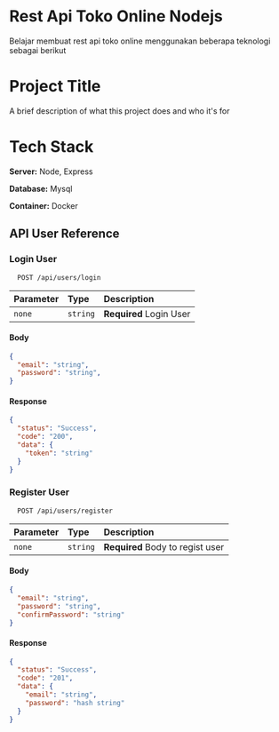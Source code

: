 # Rest Api Toko Online Nodejs
Belajar membuat rest api toko online menggunakan beberapa teknologi sebagai berikut

# Project Title

A brief description of what this project does and who it's for


# Tech Stack

**Server:** Node, Express

**Database:** Mysql

**Container:** Docker



## API User Reference

### Login User

```http
  POST /api/users/login
```

| Parameter | Type     | Description                |
| :-------- | :------- | :------------------------- |
| `none` | `string` | **Required** Login User |

#### Body 
```json
{
  "email": "string",
  "password": "string",
}
```

#### Response
```json
{
  "status": "Success",
  "code": "200",
  "data": {
    "token": "string"
  }
}
```


### Register User

```http
  POST /api/users/register
```

| Parameter | Type     | Description                       |
| :-------- | :------- | :-------------------------------- |
| `none`      | `string` | **Required** Body to regist user |

#### Body
```json
{
  "email": "string",
  "password": "string",
  "confirmPassword": "string"
}
```

#### Response
```json
{
  "status": "Success",
  "code": "201",
  "data": {
    "email": "string",
    "password": "hash string"
  }
}
```


